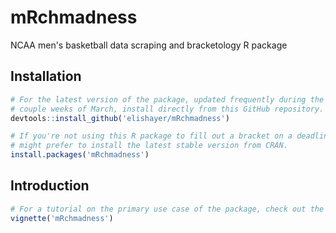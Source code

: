# mRchmadness
NCAA men's basketball data scraping and bracketology R package

## Installation

``` r
# For the latest version of the package, updated frequently during the first
# couple weeks of March, install directly from this GitHub repository.
devtools::install_github('elishayer/mRchmadness')

# If you're not using this R package to fill out a bracket on a deadline, you
# might prefer to install the latest stable version from CRAN.
install.packages('mRchmadness')
```

## Introduction

``` r
# For a tutorial on the primary use case of the package, check out the vignette
vignette('mRchmadness')
```
